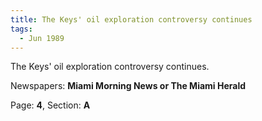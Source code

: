 ```yaml
---  
title: The Keys' oil exploration controversy continues  
tags:  
  - Jun 1989  
---  
```

  
The Keys' oil exploration controversy continues.  
  
Newspapers: **Miami Morning News or The Miami Herald**  
  
Page: **4**, Section: **A** 
